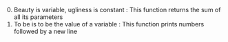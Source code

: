 0. Beauty is variable, ugliness is constant : This function returns the sum of all its parameters
1. To be is to be the value of a variable : This function prints numbers followed by a new line
